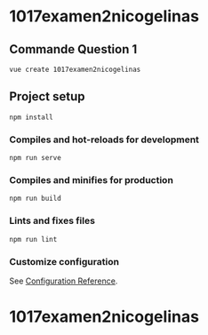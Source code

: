 # 1017examen2nicogelinas

## Commande Question 1

```
vue create 1017examen2nicogelinas
```

## Project setup
```
npm install
```

### Compiles and hot-reloads for development
```
npm run serve
```

### Compiles and minifies for production
```
npm run build
```

### Lints and fixes files
```
npm run lint
```

### Customize configuration
See [Configuration Reference](https://cli.vuejs.org/config/).
# 1017examen2nicogelinas
